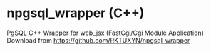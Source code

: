 # npgsql_wrapper (C++)
PgSQL C++ Wrapper for web_jsx (FastCgi/Cgi Module Application)<br/>
Download from <a href="https://github.com/RKTUXYN/npgsql_wrapper">https://github.com/RKTUXYN/npgsql_wrapper</a>
